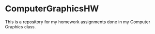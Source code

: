 # ComputerGraphicsHW
This is a repository for my homework assignments done in my Computer Graphics class.
